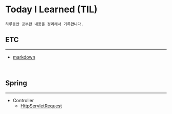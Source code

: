 # Today I Learned (TIL)
    하루동안 공부한 내용을 정리해서 기록합니다.
## ETC
---
* [markdown](./ETC/markdown.md)

<br>

## Spring
---
* Controller
    + [HttpServletRequest](./Spring/Controller/HttpServletRequest.md)
